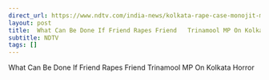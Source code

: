 ```yaml
---
direct_url: https://www.ndtv.com/india-news/kolkata-rape-case-monojit-mishra-kalyan-banerjee-what-can-be-done-if-friend-rapes-friend-trinamool-mp-on-kolkata-horror-8781829
layout: post
title:  What Can Be Done If Friend Rapes Friend   Trinamool MP On Kolkata Horror
subtitle: NDTV
tags: []
---
```


 What Can Be Done If Friend Rapes Friend   Trinamool MP On Kolkata Horror
